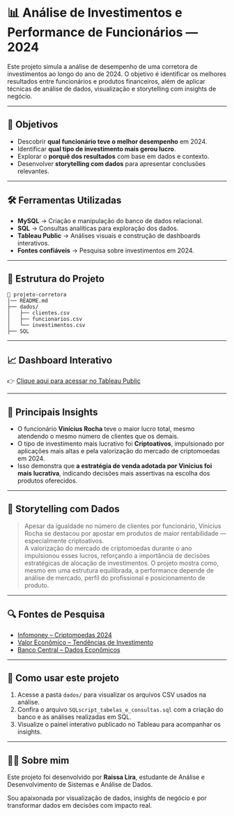 
# 📊 Análise de Investimentos e Performance de Funcionários — 2024

Este projeto simula a análise de desempenho de uma corretora de investimentos ao longo do ano de 2024. O objetivo é identificar os melhores resultados entre funcionários e produtos financeiros, além de aplicar técnicas de análise de dados, visualização e storytelling com insights de negócio.

---

## 🎯 Objetivos

- Descobrir **qual funcionário teve o melhor desempenho** em 2024.
- Identificar **qual tipo de investimento mais gerou lucro**.
- Explorar o **porquê dos resultados** com base em dados e contexto.
- Desenvolver **storytelling com dados** para apresentar conclusões relevantes.

---

## 🛠️ Ferramentas Utilizadas

- **MySQL** → Criação e manipulação do banco de dados relacional.
- **SQL** → Consultas analíticas para exploração dos dados.
- **Tableau Public** → Análises visuais e construção de dashboards interativos.
- **Fontes confiáveis** → Pesquisa sobre investimentos em 2024.

---

## 📁 Estrutura do Projeto

```
📂 projeto-corretora
|── README.md
├── dados/
│   ├── clientes.csv
│   ├── funcionarios.csv
│   └── investimentos.csv
├── SQL

```

---

## 📈 Dashboard Interativo  

👉 [Clique aqui para acessar no Tableau Public](https://public.tableau.com/views/Projeto_17490564442820/Painel1)

---

## 📌 Principais Insights

- O funcionário **Vinícius Rocha** teve o maior lucro total, mesmo atendendo o mesmo número de clientes que os demais.
- O tipo de investimento mais lucrativo foi **Criptoativos**, impulsionado por aplicações mais altas e pela valorização do mercado de criptomoedas em 2024.
- Isso demonstra que **a estratégia de venda adotada por Vinícius foi mais lucrativa**, indicando decisões mais assertivas na escolha dos produtos oferecidos.

---

## 🧠 Storytelling com Dados

> Apesar da igualdade no número de clientes por funcionário, Vinícius Rocha se destacou por apostar em produtos de maior rentabilidade — especialmente criptoativos.  
> A valorização do mercado de criptomoedas durante o ano impulsionou esses lucros, reforçando a importância de decisões estratégicas de alocação de investimentos.
> O projeto mostra como, mesmo em uma estrutura equilibrada, a performance depende de análise de mercado, perfil do profissional e posicionamento de produto.

---

## 🔍 Fontes de Pesquisa

- [Infomoney – Criptomoedas 2024](https://www.infomoney.com.br/)
- [Valor Econômico – Tendências de Investimento](https://valor.globo.com/)
- [Banco Central – Dados Econômicos](https://www.bcb.gov.br/)

---

## 📁 Como usar este projeto

1. Acesse a pasta `dados/` para visualizar os arquivos CSV usados na análise.
2. Confira o arquivo `SQLscript_tabelas_e_consultas.sql` com a criação do banco e as análises realizadas em SQL.
3. Visualize o painel interativo publicado no Tableau para acompanhar os insights.

---

## 🙋‍♀️ Sobre mim

Este projeto foi desenvolvido por **Raissa Lira**, estudante de Análise e Desenvolvimento de Sistemas e Análise de Dados.

Sou apaixonada por visualização de dados, insights de negócio e por transformar dados em decisões com impacto real.


